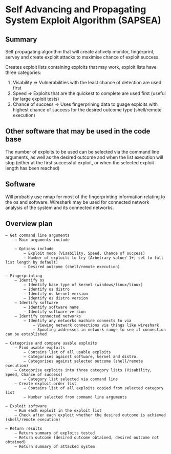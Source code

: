 # Self Advancing and Propagating System Exploit Algorithm (SAPSEA)
## Summary
Self propagating algorithm that will create actively monitor, fingerprint, servey and create exploit attacks to maximise chance of exploit success.

Creates exploit lists containing exploits that may work, exploit lists have three categories:  
1. Visability => Vulnerabilities with the least chance of detection are used first  
2. Speed => Exploits that are the quickest to complete are used first (useful for large exploit tests)  
3. Chance of success => Uses fingerprining data to guage exploits with highest chance of success for the desired outcome type (shell/remote execution)

## Other software that may be used in the code base
The number of exploits to be used can be selected via the command line arguments, as well as the desired outcome and when the list execution will stop (either at the first successful exploit, or when the selected exploit length has been reached)

## Software
Will probably use nmap for most of the fingerprinting information relating to the os and software.
Wireshark may be used for connected network analysis of the system and its connected networks.

## Overview plan
```
– Get command line arguments
    – Main arguments include

    – Options include
        – Exploit mode (Visability, Speed, Chance of success)
        – Number of exploits to try (Arbetrary value/ 1+, set to full list length by default)
        – Desired outcome (shell/remote execution)

– Fingerprinting
    – Identify os
        – Identify base type of kernel (windows/linux/linux)
        – Identify os distro
        – Identify os kernel version
        – Identify os distro version
    – Identify software
        – Identify software name
        – Identify software version
    – Identify connected networks
        – Identify any networks machine connects to via
            – Viewing network connections via things like wireshark
            – Spoofing addresses in network range to see if connection can be established

– Categorise and compare usable exploits
    – Find usable exploits
        – Contains list of all usable exploits
        – Categorises against software, kernel and distro.
        – Categorises against selected outcome (shell/remote execution)
    – Categorise exploits into three category lists (Visability, Speed, Chance of success)
        – Category list selected via command line
    – Create exploit order list
        – Contains list of all exploits copied from selected category list
        – Number selected from command line arguments

– Exploit software 
    – Run each exploit in the exploit list
    – Check after each exploit whether the desired outcome is achieved (shell/remote execution)

– Return results
    – Return summary of exploits tested
    – Return outcome (desired outcome obtained, desired outcome not obtained)
    – Return summary of attacked system
```